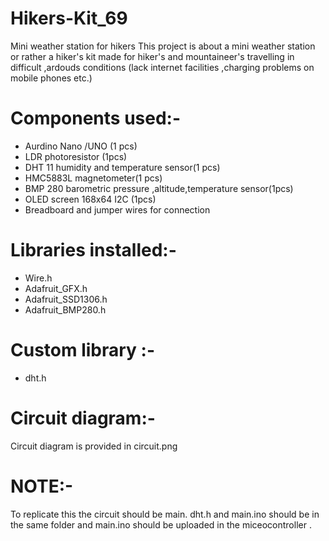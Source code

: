 # Hikers-Kit_69
Mini weather station for hikers 
This project is about a mini weather station or rather a hiker's kit made for hiker's and mountaineer's travelling in difficult ,ardouds conditions (lack internet facilities ,charging problems on mobile phones etc.)

# Components used:-
* Aurdino Nano /UNO (1 pcs)
* LDR photoresistor (1pcs)
* DHT 11 humidity and temperature sensor(1 pcs)
* HMC5883L magnetometer(1 pcs) 
* BMP 280 barometric pressure ,altitude,temperature sensor(1pcs)
* OLED screen 168x64 I2C (1pcs)
* Breadboard  and jumper wires for connection 

# Libraries installed:-
*  Wire.h
* Adafruit_GFX.h
* Adafruit_SSD1306.h
* Adafruit_BMP280.h

# Custom library :-
* dht.h

# Circuit diagram:-
Circuit diagram is provided in circuit.png

# NOTE:-
To replicate this the circuit should be main. dht.h and main.ino should be in the same folder and main.ino should be uploaded in the miceocontroller .
